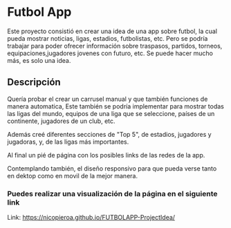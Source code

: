 # Futbol App

Este proyecto consistió en crear una idea de una app sobre futbol, la cual pueda mostrar noticias, ligas, estadios, futbolistas, etc. Pero se podría trabajar para poder ofrecer información sobre traspasos, partidos, torneos, equipaciones,jugadores jovenes con futuro, etc. Se puede hacer mucho más, es solo una idea.

## Descripción

Quería probar el crear un carrusel manual y que también funciones de manera automatica, Este también se podría implementar para mostrar todas las ligas del mundo, equipos de una liga que se seleccione, países de un continente, jugadores de un club, etc.

Además creé diferentes secciones de "Top 5", de estadios, jugadores y jugadoras, y, de las ligas más importantes.

Al final un pié de página con los posibles links de las redes de la app.

Contemplando también, el diseño responsivo para que pueda verse tanto en dektop como en movil de la mejor manera.

### Puedes realizar una visualización de la página en el siguiente link

Link: https://nicopieroa.github.io/FUTBOLAPP-ProjectIdea/
